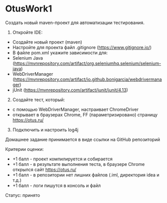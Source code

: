 # OtusWork1
Создать новый maven-проект для автоматизации тестирования.

1. Откройте IDE:
- Создайте новый проект (maven)
- Настройте для проекта файл .gitignore (https://www.gitignore.io/)
- В файле pom.xml укажите зависимости для:
- Selenium Java (https://mvnrepository.com/artifact/org.seleniumhq.selenium/selenium-java)
- WebDriverManager (https://mvnrepository.com/artifact/io.github.bonigarcia/webdrivermanager)
- jUnit (https://mvnrepository.com/artifact/junit/junit/4.13)

2. Создайте тест, который:
- с помощью WebDriverManager, настраивает ChromeDriver
- открывает в браузерах Chrome, FF (параметризировано) страницу https://otus.ru/

3. Подключить и настроить log4j

Домашнее задание принимается в виде ссылки на GitHub репозиторий

Критерии оценки:
- +1 балл - проект компилируется и собирается
- +1 балл - в результате выполнения теста, в браузере Chrome открылся сайт https://otus.ru/
- +1 балл - в репозитории нет лишних файлов (.iml, директория idea и т.д.)
- +1 балл - логи пишутся в консоль и файл

Статус: принято
